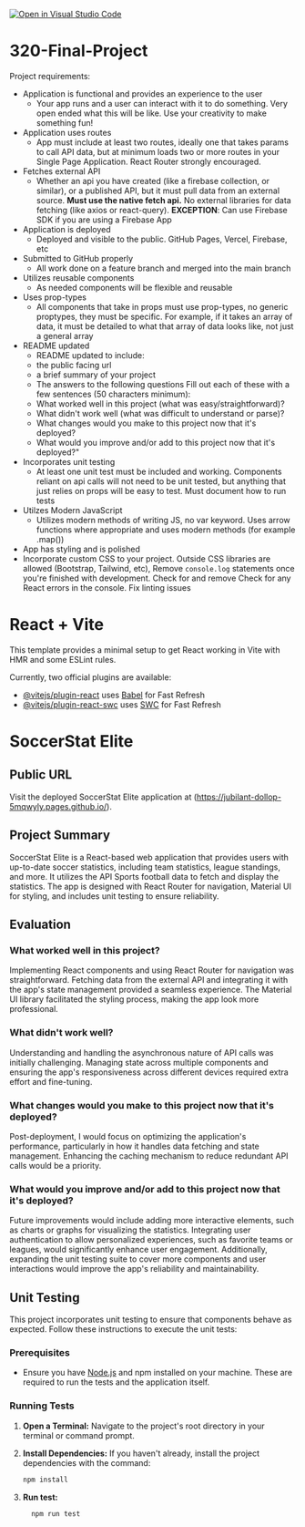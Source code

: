 [![Open in Visual Studio Code](https://classroom.github.com/assets/open-in-vscode-718a45dd9cf7e7f842a935f5ebbe5719a5e09af4491e668f4dbf3b35d5cca122.svg)](https://classroom.github.com/online_ide?assignment_repo_id=14138077&assignment_repo_type=AssignmentRepo)
# 320-Final-Project

Project requirements:

- Application is functional and provides an experience to the user
  - Your app runs and a user can interact with it to do something. Very open ended what this will be like. Use your creativity to make something fun!
- Application uses routes
  - App must include at least two routes, ideally one that takes params to call API data, but at minimum loads two or more routes in your Single Page Application. React Router strongly encouraged.
- Fetches external API
  - Whether an api you have created (like a firebase collection, or similar), or a published API, but it must pull data from an external source. **Must use the native fetch api.** No external libraries for data fetching (like axios or react-query). **EXCEPTION**: Can use Firebase SDK if you are using a Firebase App
- Application is deployed
  - Deployed and visible to the public. GitHub Pages, Vercel, Firebase, etc
- Submitted to GitHub properly
  - All work done on a feature branch and merged into the main branch
- Utilizes reusable components
  - As needed components will be flexible and reusable
- Uses prop-types
  - All components that take in props must use prop-types, no generic proptypes, they must be specific. For example, if it takes an array of data, it must be detailed to what that array of data looks like, not just a general array
- README updated
  - README updated to include:
  - the public facing url
  - a brief summary of your project
  - The answers to the following questions Fill out each of these with a few sentences (50 characters minimum):
  - What worked well in this project (what was easy/straightforward)?
  - What didn't work well (what was difficult to understand or parse)?
  - What changes would you make to this project now that it's deployed?
  - What would you improve and/or add to this project now that it's deployed?"
- Incorporates unit testing
  - At least one unit test must be included and working. Components reliant on api calls will not need to be unit tested, but anything that just relies on props will be easy to test. Must document how to run tests
- Utilzes Modern JavaScript
  - Utilizes modern methods of writing JS, no var keyword. Uses arrow functions where appropriate and uses modern methods (for example .map())
- App has styling and is polished
- Incorporate custom CSS to your project. Outside CSS libraries are allowed (Bootstrap, Tailwind, etc), Remove `console.log` statements once you're finished with development. Check for and remove Check for any React errors in the console. Fix linting issues

# React + Vite

This template provides a minimal setup to get React working in Vite with HMR and some ESLint rules.

Currently, two official plugins are available:

- [@vitejs/plugin-react](https://github.com/vitejs/vite-plugin-react/blob/main/packages/plugin-react/README.md) uses [Babel](https://babeljs.io/) for Fast Refresh
- [@vitejs/plugin-react-swc](https://github.com/vitejs/vite-plugin-react-swc) uses [SWC](https://swc.rs/) for Fast Refresh

# SoccerStat Elite

## Public URL

Visit the deployed SoccerStat Elite application at (https://jubilant-dollop-5mqwyly.pages.github.io/).

## Project Summary

SoccerStat Elite is a React-based web application that provides users with up-to-date soccer statistics, including team statistics, league standings, and more. It utilizes the API Sports football data to fetch and display the statistics. The app is designed with React Router for navigation, Material UI for styling, and includes unit testing to ensure reliability.

## Evaluation

### What worked well in this project?

Implementing React components and using React Router for navigation was straightforward. Fetching data from the external API and integrating it with the app's state management provided a seamless experience. The Material UI library facilitated the styling process, making the app look more professional.

### What didn't work well?

Understanding and handling the asynchronous nature of API calls was initially challenging. Managing state across multiple components and ensuring the app's responsiveness across different devices required extra effort and fine-tuning.

### What changes would you make to this project now that it's deployed?

Post-deployment, I would focus on optimizing the application's performance, particularly in how it handles data fetching and state management. Enhancing the caching mechanism to reduce redundant API calls would be a priority.

### What would you improve and/or add to this project now that it's deployed?

Future improvements would include adding more interactive elements, such as charts or graphs for visualizing the statistics. Integrating user authentication to allow personalized experiences, such as favorite teams or leagues, would significantly enhance user engagement. Additionally, expanding the unit testing suite to cover more components and user interactions would improve the app's reliability and maintainability.

## Unit Testing

This project incorporates unit testing to ensure that components behave as expected. Follow these instructions to execute the unit tests:

### Prerequisites

- Ensure you have [Node.js](https://nodejs.org/) and npm installed on your machine. These are required to run the tests and the application itself.

### Running Tests

1. **Open a Terminal:** Navigate to the project's root directory in your terminal or command prompt.

2. **Install Dependencies:** If you haven't already, install the project dependencies with the command:

   ```bash
   npm install

   ```

3. **Run test:**
   ```bash
     npm run test